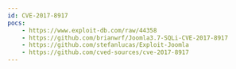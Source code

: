 ```yaml
---
id: CVE-2017-8917
pocs:
    - https://www.exploit-db.com/raw/44358
    - https://github.com/brianwrf/Joomla3.7-SQLi-CVE-2017-8917
    - https://github.com/stefanlucas/Exploit-Joomla
    - https://github.com/cved-sources/cve-2017-8917
---
```

